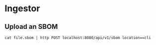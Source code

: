 # Ingestor

## Upload an SBOM

```shell
cat file.sbom | http POST localhost:8080/api/v1/sbom location==cli
```
